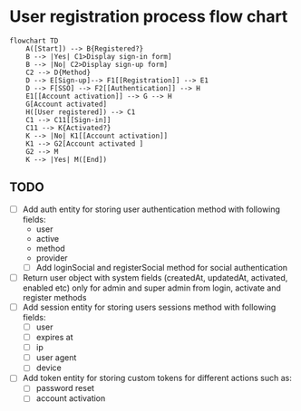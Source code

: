 # User registration process flow chart

```mermaid
flowchart TD
    A([Start]) --> B{Registered?}
    B --> |Yes| C1>Display sign-in form]
    B --> |No| C2>Display sign-up form]
    C2 --> D{Method}
    D --> E[Sign-up]--> F1[[Registration]] --> E1
    D --> F[SSO] --> F2[[Authentication]] --> H
    E1[[Account activation]] --> G --> H
    G[Account activated]
    H([User registered]) --> C1
    C1 --> C11[[Sign-in]]
    C11 --> K{Activated?}
    K --> |No| K1[[Account activation]]
    K1 --> G2[Account activated ]
    G2 --> M
    K --> |Yes| M([End])

```

## TODO

- [ ] Add auth entity for storing user authentication method with following fields:
  - user
  - active
  - method
  - provider
  - [ ] Add loginSocial and registerSocial method for social authentication
- [ ] Return user object with system fields (createdAt, updatedAt, activated, enabled etc) only for admin and super admin from login, activate and register methods
- [ ] Add session entity for storing users sessions method with following fields:
  - [ ] user
  - [ ] expires at
  - [ ] ip
  - [ ] user agent
  - [ ] device
- [ ] Add token entity for storing custom tokens for different actions such as:
  - [ ] password reset
  - [ ] account activation
